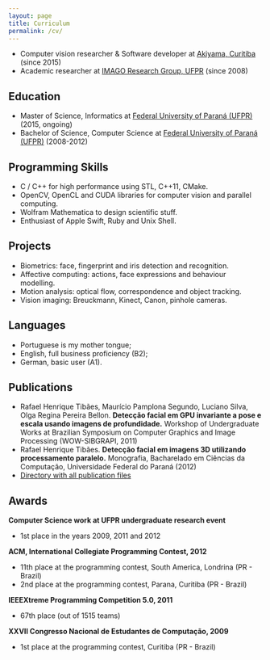 ```yaml
---
layout: page
title: Curriculum
permalink: /cv/
---
```


* Computer vision researcher & Software developer at [Akiyama, Curitiba](http://akiyama.com.br) (since 2015)
* Academic researcher at [IMAGO Research Group, UFPR](http://www.imago.ufpr.br) (since 2008)

## Education
* Master of Science, Informatics at [Federal University of Paraná (UFPR)](http://www.ufpr.br) (2015, ongoing)
* Bachelor of Science, Computer Science at [Federal University of Paraná (UFPR)](http://www.ufpr.br) (2008-2012)

## Programming Skills
* C / C++ for high performance using STL, C++11, CMake.
* OpenCV, OpenCL and CUDA libraries for computer vision and parallel computing.
* Wolfram Mathematica to design scientific stuff.
* Enthusiast of Apple Swift, Ruby and Unix Shell.

## Projects
* Biometrics: face, fingerprint and iris detection and recognition. 
* Affective computing: actions, face expressions and behaviour modelling.
* Motion analysis: optical flow, correspondence and object tracking.
* Vision imaging: Breuckmann, Kinect, Canon, pinhole cameras.

## Languages
* Portuguese is my mother tongue;
* English, full business proficiency (B2);
* German, basic user (A1).

## Publications
* Rafael Henrique Tibães, Maurício Pamplona Segundo, Luciano Silva, Olga Regina Pereira Bellon.  **Detecção facial em GPU invariante a pose e escala usando imagens de profundidade.** Workshop of Undergraduate Works at Brazilian Symposium on Computer Graphics and Image Processing (WOW-SIBGRAPI, 2011)
* Rafael Henrique Tibães. **Detecção facial em imagens 3D utilizando processamento paralelo.** Monografia, Bacharelado em Ciências da Computação, Universidade Federal do Paraná (2012)
* [Directory with all publication files](https://www.dropbox.com/sh/ba3rduobhvanhyb/AAC35RlrGfriqLE5rRY9aIgia?dl=0)

## Awards
**Computer Science work at UFPR undergraduate research event**

* 1st place in the years 2009, 2011 and 2012

**ACM, International Collegiate Programming Contest, 2012**

* 11th place at the programming contest, South America, Londrina (PR - Brazil)
* 2nd place at the programming contest, Parana, Curitiba (PR - Brazil)

**IEEEXtreme Programming Competition 5.0, 2011**

* 67th place (out of 1515 teams)

**XXVII Congresso Nacional de Estudantes de Computação, 2009**

* 1st place at the programming contest, Curitiba (PR - Brazil)

